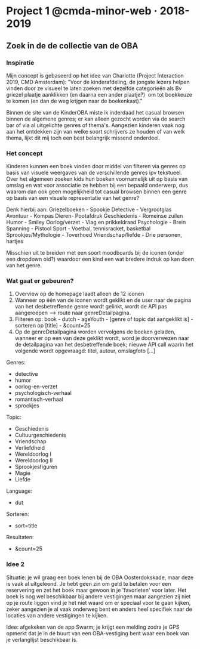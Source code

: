 # Project 1 @cmda-minor-web · 2018-2019

## Zoek in de de collectie van de OBA

### Inspiratie

Mijn concept is gebaseerd op het idee van Charlotte (Project Interaction 2019, CMD Amsterdam):
"Voor de kinderafdeling, de jongste lezers helpen vinden door ze visueel te laten zoeken met dezelfde categorieën als
Bv griezel plaatje aanklikken (en daarna een ander plaatje?)  om tot boekkeuze te komen (en dan de weg krijgen naar de boekenkast)."

Binnen de site van de KinderOBA miste ik inderdaad het casual browsen binnen de algemene genres; er kan alleen gezocht worden via de search bar of via al uitgelichte genres of thema's. Aangezien kinderen vaak nog aan het ontdekken zijn van welke soort schrijvers ze houden of van welk thema, lijkt dit mij toch een best belangrijk missend onderdeel.

### Het concept

Kinderen kunnen een boek vinden door middel van filteren via genres op basis van visuele weergaves van de verschillende genres ipv tekstueel.
Over het algemeen zoeken kids hun boeken voornamelijk uit op basis van omslag en wat voor associatie ze hebben bij een bepaald onderwerp, dus waarom dan ook geen mogelijkheid tot casual browsen binnen een genre op basis van een visuele representatie van het genre?

Denk hierbij aan:
Griezelboeken - Spookje
Detective - Vergrootglas
Avontuur - Kompas
Dieren- Pootafdruk
Geschiedenis - Romeinse zuilen
Humor - Smiley
Oorlog/verzet - Vlag en prikkeldraad
Psychologie - Brein
Spanning - Pistool
Sport - Voetbal, tennisracket, basketbal
Sprookjes/Mythologie - Toverhoed
Vriendschap/liefde - Drie personen, hartjes

Misschien uit te breiden met een soort moodboards bij de iconen (onder een dropdown oid?) waardoor een kind een wat bredere indruk op kan doen van het genre.

### Wat gaat er gebeuren?

1. Overview op de homepage laadt alleen de 12 iconen
2. Wanneer op één van de iconen wordt geklikt en de user naar de pagina van het desbetreffende genre wordt gelinkt, wordt de API pas aangeroepen --> route naar genreDetailpagina.
3. Filteren op: book - dutch - ageYouth - [genre of topic dat aangeklikt is] - sorteren op [title] - &count=25
4. Op de genreDetailpagina worden vervolgens de boeken geladen, wanneer er op een van deze geklikt wordt, word je doorverwezen naar de detailpagina van het desbetreffende boek; nieuwe API call waarin het volgende wordt opgevraagd: titel, auteur, omslagfoto [...]

Genres:

- detective
- humor
- oorlog-en-verzet
- psychologisch-verhaal
- romantisch-verhaal
- sprookjes

Topic:

- Geschiedenis
- Cultuurgeschiedenis
- Vriendschap
- Verliefdheid
- Wereldoorlog I
- Wereldoorlog II
- Sprookjesfiguren
- Magie
- Liefde

Language:

- dut

Sorteren:

- sort=title

Resultaten:

- &count=25

### Idee 2

Situatie: je wil graag een boek lenen bij de OBA Oosterdokskade, maar deze is vaak al uitgeleend. Je hebt geen zin om geld te betalen voor een reservering en zet het boek maar gewoon in je 'favorieten' voor later. Het boek is nog wel beschikbaar bij andere vestigingen maar aangezien zij niet op je route liggen vind je het niet waard om er speciaal voor te gaan kijken, zeker aangezien je al vaak onderweg bent en anders heel specifiek naar de locaties van andere vestigingen te kijken.

Idee: afgekeken van de app Swarm; je krijgt een melding zodra je GPS opmerkt dat je in de buurt van een OBA-vestiging bent waar een boek van je verlanglijst beschikbaar is.

